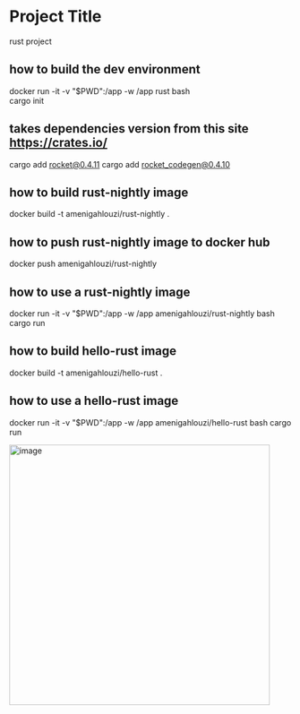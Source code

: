 # Project Title

rust project

## how to build the dev environment
docker run -it -v "$PWD":/app -w /app  rust bash  
cargo init

##  takes dependencies version from this site https://crates.io/
cargo add rocket@0.4.11
cargo add rocket_codegen@0.4.10

## how to build rust-nightly image
docker build -t amenigahlouzi/rust-nightly .

## how to push rust-nightly image to docker hub
docker push amenigahlouzi/rust-nightly

## how to use a rust-nightly image
docker run -it -v "$PWD":/app -w /app  amenigahlouzi/rust-nightly  bash  
cargo run

## how to build hello-rust image
docker build -t amenigahlouzi/hello-rust .

## how to use a hello-rust image
docker run -it -v "$PWD":/app -w /app  amenigahlouzi/hello-rust  bash 
cargo run


<img width="465" alt="image" src="https://user-images.githubusercontent.com/39723480/222470876-163b6042-0815-429f-abf9-3175ff621fad.png">
